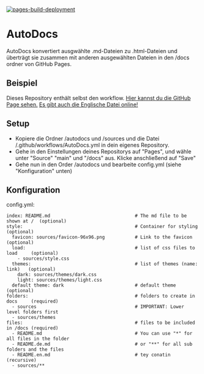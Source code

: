 [![pages-build-deployment](https://github.com/J0J0HA/test/actions/workflows/pages/pages-build-deployment/badge.svg)](https://github.com/J0J0HA/test/actions/workflows/pages/pages-build-deployment)
# AutoDocs
AutoDocs konvertiert ausgwählte .md-Dateien zu .html-Dateien und überträgt sie zusammen mit anderen ausgewählten Dateien in den /docs ordner von GitHub Pages.

## Beispiel
Dieses Repository enthält selbst den workflow. [Hier kannst du die GitHub Page sehen.](https://j0j0ha.github.io/AutoDocs/README.de) [Es gibt auch die Englische Datei online!](https://j0j0ha.github.io/AutoDocs/README.en)

## Setup
* Kopiere die Ordner /autodocs und /sources und die Datei /.github/workflows/AutoDocs.yml in dein eigenes Repository.
* Gehe in den Einstellungen deines Repositorys auf "Pages", und wähle unter "Source" "main" und "/docs" aus. Klicke anschließend auf "Save"
* Gehe nun in den Order /autodocs und bearbeite config.yml (siehe "Konfiguration" unten)

## Konfiguration
config.yml:
```
index: README.md                               # The md file to be shown at /  (optional)
style:                                         # Container for styling         (optional)
  favicon: sources/favicon-96x96.png           # Link to the favicon           (optional)
  load:                                        # list of css files to load     (optional)
    - sources/style.css                        
  themes:                                      # list of themes (name: link)   (optional)
    dark: sources/themes/dark.css
    light: sources/themes/light.css
  default theme: dark                          # default theme                 (optional)
folders:                                       # folders to create in docs     (required)
  - sources                                    # IMPORTANT: Lower level folders first
  - sources/themes
files:                                         # files to be included in /docs (required)
  - README.md                                  # You can use "*" for all files in the folder
  - README.de.md                               # or "**" for all sub folders and the files
  - README.en.md                               # tey conatin (recursive)
  - sources/**
```
